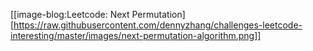 [[image-blog:Leetcode: Next Permutation][https://raw.githubusercontent.com/dennyzhang/challenges-leetcode-interesting/master/images/next-permutation-algorithm.png]]
